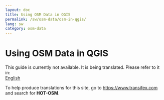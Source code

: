 ```yaml
---
layout: doc
title: Using OSM Data in QGIS
permalink: /sw/osm-data/osm-in-qgis/
lang: sw
category: osm-data
---
```


Using OSM Data in QGIS
=================

This guide is currently not available. It is being translated. Please refer to it in:  
[English](/en/osm-data/osm-in-qgis/)  

To help produce translations for this site, go to <https://www.transifex.com> and search for **HOT-OSM**.
